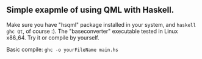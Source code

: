 Simple exapmle of using QML with Haskell.
--
Make sure you have "hsqml" package installed in your system, and `haskell ghc Qt`, of course :).
The "baseconverter" executable tested in Linux x86_64. Try it or compile by yourself.

Basic compile: `ghc -o yourFileName main.hs`
